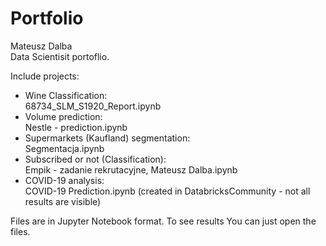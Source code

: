 # Portfolio
Mateusz Dalba <br>
Data Scientisit portoflio. 

Include projects: <br>
- Wine Classification: <br>
68734_SLM_S1920_Report.ipynb <br>
- Volume prediction: <br>
Nestle - prediction.ipynb <br>
- Supermarkets (Kaufland) segmentation: <br>
Segmentacja.ipynb <br>
- Subscribed or not (Classification): <br>
Empik - zadanie rekrutacyjne, Mateusz Dalba.ipynb <br>
- COVID-19 analysis: <br>
COVID-19 Prediction.ipynb (created in DatabricksCommunity - not all results are visible) 

Files are in Jupyter Notebook format. 
To see results You can just open the files. 
